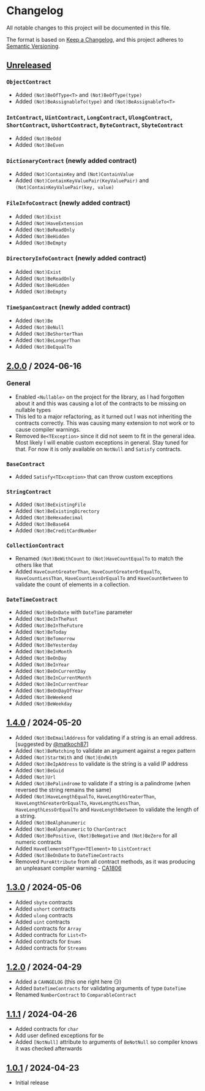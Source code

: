 # Changelog

All notable changes to this project will be documented in this file.

The format is based on [Keep a Changelog](https://keepachangelog.com/en/1.1.0/),
and this project adheres to [Semantic Versioning](https://semver.org/spec/v2.0.0.html).

## [Unreleased]
### `ObjectContract`
- Added `(Not)BeOfType<T>` and `(Not)BeOfType(type)`
- Added `(Not)BeAssignableTo(type)` and `(Not)BeAssignableTo<T>`

### `IntContract`, `UintContract`, `LongContract`, `UlongContract`, `ShortContract`, `UshortContract`, `ByteContract`, `SbyteContract`
- Added `(Not)BeOdd`
- Added `(Not)BeEven`

### `DictionaryContract` (newly added contract)
- Added `(Not)ContainKey` and `(Not)ContainValue`
- Added `(Not)ContainKeyValuePair(KeyValuePair)` and `(Not)ContainKeyValuePair(key, value)`

### `FileInfoContract` (newly added contract)
- Added `(Not)Exist`
- Added `(Not)HaveExtension`
- Added `(Not)BeReadOnly`
- Added `(Not)BeHidden`
- Added `(Not)BeEmpty`

### `DirectoryInfoContract` (newly added contract)
- Added `(Not)Exist`
- Added `(Not)BeReadOnly`
- Added `(Not)BeHidden`
- Added `(Not)BeEmpty`

### `TimeSpanContract` (newly added contract)
- Added `(Not)Be`
- Added `(Not)BeNull`
- Added `(Not)BeShorterThan`
- Added `(Not)BeLongerThan`
- Added `(Not)BeEqualTo`

## [2.0.0] / 2024-06-16
### General
- Enabled `<Nullable>` on the project for the library, as I had forgotten about it and this was causing a lot of the contracts to be missing on nullable types
- This led to a major refactoring, as it turned out I was not inheriting the contracts correctly. This was causing many extension to not work or to cause compiler warnings.
- Removed `Be<TException>` since it did not seem to fit in the general idea. Most likely I will enable custom exceptions in general. Stay tuned for that. For now it is only available on `NotNull` and `Satisfy` contracts.

### `BaseContract`
- Added `Satisfy<TException>` that can throw custom exceptions

### `StringContract`
- Added `(Not)BeExistingFile`
- Added `(Not)BeExistingDirectory`
- Added `(Not)BeHexadecimal`
- Added `(Not)BeBase64`
- Added `(Not)BeCreditCardNumber`

### `CollectionContract`
- Renamed `(Not)BeWithCount` to `(Not)HaveCountEqualTo` to match the others like that
- Added `HaveCountGreaterThan`, `HaveCountGreaterOrEqualTo`, `HaveCountLessThan`, `HaveCountLessOrEqualTo` and `HaveCountBetween` to validate the count of elements in a collection.

### `DateTimeContract`
- Added `(Not)BeOnDate` with `DateTime` parameter
- Added `(Not)BeInThePast`
- Added `(Not)BeInTheFuture`
- Added `(Not)BeToday`
- Added `(Not)BeTomorrow`
- Added `(Not)BeYesterday`
- Added `(Not)BeInMonth`
- Added `(Not)BeOnDay`
- Added `(Not)BeInYear`
- Added `(Not)BeOnCurrentDay`
- Added `(Not)BeInCurrentMonth`
- Added `(Not)BeInCurrentYear`
- Added `(Not)BeOnDayOfYear`
- Added `(Not)BeWeekend`
- Added `(Not)BeWeekday`

## [1.4.0] / 2024-05-20
- Added `(Not)BeEmailAddress` for validating if a string is an email address. [suggested by [@matkoch87](https://x.com/matkoch87/status/1787511006085705889)]
- Added `(Not)BeMatching` to validate an argument against a regex pattern
- Added `(Not)StartWith` and `(Not)EndWith` 
- Added `(Not)BeIpAddress` to validate is the string is a valid IP address
- Added `(Not)BeGuid`
- Added `(Not)Url`
- Added `(Not)BePalindrome` to validate if a string is a palindrome (when reversed the string remains the same)
- Added `(Not)HaveLengthEqualTo`, `HaveLengthGreaterThan`, `HaveLengthGreaterOrEqualTo`, `HaveLengthLessThan`, `HaveLengthLessOrEqualTo` and `HaveLengthBetween` to validate the length of a string.
- Added `(Not)BeAlphanumeric`
- Added `(Not)BeAlphanumeric` to `CharContract`
- Added `(Not)BePositive`, `(Not)BeNegative` and `(Not)BeZero` for all numeric contracts
- Added `HaveElementsOfType<TElement>` to `ListContract`
- Added `(Not)BeOnDate` to `DateTimeContracts`
- Removed `PureAttribute` from all contract methods, as it was producing an unpleasant compiler warning - [CA1806](https://learn.microsoft.com/en-us/dotnet/fundamentals/code-analysis/quality-rules/ca1806)
 
## [1.3.0] / 2024-05-06
- Added `sbyte` contracts
- Added `ushort` contracts
- Added `ulong` contracts
- Added `uint` contracts
- Added contracts for `Array`
- Added contracts for `List<T>`
- Added contracts for `Enums`
- Added contracts for `Streams`

## [1.2.0] / 2024-04-29
- Added a `CAHNGELOG` (this one right here 😏)
- Added `DateTimeContracts` for validating arguments of type `DateTime`
- Renamed `NumberContract` to `ComparableContract`

## [1.1.1] / 2024-04-26
- Added contracts for `char`
- Add user defined exceptions for `Be`
- Added `[NotNull]` attribute to arguments of `BeNotNull` so compiler knows it was checked afterwards

## [1.0.1] / 2024-04-23
- Initial release

[Unreleased]: https://github.com/FluentContracts/FluentContracts/compare/2.0.0...HEAD
[2.0.0]: https://github.com/FluentContracts/FluentContracts/compare/1.4.0...2.0.0
[1.4.0]: https://github.com/FluentContracts/FluentContracts/compare/1.3.0...1.4.0
[1.3.0]: https://github.com/FluentContracts/FluentContracts/compare/1.2.0...1.3.0
[1.2.0]: https://github.com/FluentContracts/FluentContracts/compare/1.1.1...1.2.0
[1.1.1]: https://github.com/FluentContracts/FluentContracts/compare/1.0.1...1.1.1
[1.0.1]: https://github.com/FluentContracts/FluentContracts/tree/1.0.1
